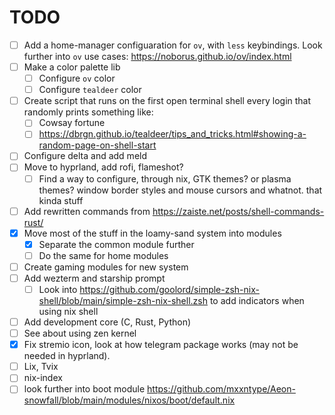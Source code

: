 # TODO

- [ ] Add a home-manager configuaration for `ov`, with `less` keybindings. Look further into `ov` use cases: https://noborus.github.io/ov/index.html
- [ ] Make a color palette lib
  - [ ] Configure `ov` color
  - [ ] Configure `tealdeer` color
- [ ] Create script that runs on the first open terminal shell every login that randomly prints something like:
  - [ ] Cowsay fortune
  - [ ] https://dbrgn.github.io/tealdeer/tips_and_tricks.html#showing-a-random-page-on-shell-start
- [ ] Configure delta and add meld
- [ ] Move to hyprland, add rofi, flameshot?
  - [ ] Find a way to configure, through nix, GTK themes? or plasma themes? window border styles and mouse cursors and whatnot. that kinda stuff
- [ ] Add rewritten commands from https://zaiste.net/posts/shell-commands-rust/
- [x] Move most of the stuff in the loamy-sand system into modules
  - [x] Separate the common module further
  - [ ] Do the same for home modules
- [ ] Create gaming modules for new system
- [ ] Add wezterm and starship prompt
  - [ ] Look into https://github.com/goolord/simple-zsh-nix-shell/blob/main/simple-zsh-nix-shell.zsh to add indicators when using nix shell
- [ ] Add development core (C, Rust, Python)
- [ ] See about using zen kernel
- [x] Fix stremio icon, look at how telegram package works (may not be needed in hyprland).
- [ ] Lix, Tvix
- [ ] nix-index
- [ ] look further into boot module https://github.com/mxxntype/Aeon-snowfall/blob/main/modules/nixos/boot/default.nix
